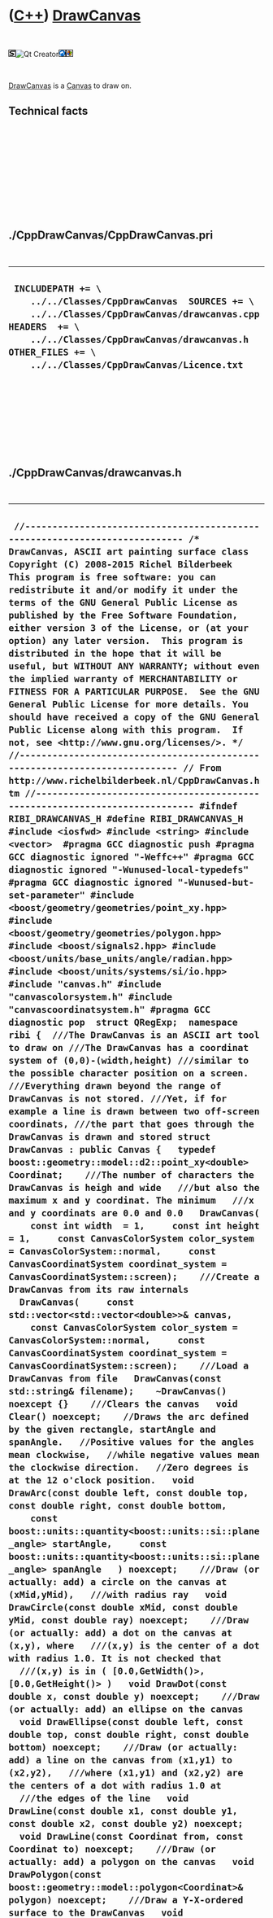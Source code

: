 



 

 

 

 

 

([C++](Cpp.htm)) [DrawCanvas](CppDrawCanvas.htm)
================================================

 

![STL](PicStl.png)![Qt
Creator](PicQtCreator.png)![Lubuntu](PicLubuntu.png)![Windows](PicWindows.png)

 

[DrawCanvas](CppDrawCanvas.htm) is a [Canvas](CppCanvas.htm) to draw on.

Technical facts
---------------

 

 

 

 

 

 

./CppDrawCanvas/CppDrawCanvas.pri
---------------------------------

 

  --------------------------------------------------------------------------------------------------------------------------------------------------------------------------------------------------------------------------------------------
  ` INCLUDEPATH += \     ../../Classes/CppDrawCanvas  SOURCES += \     ../../Classes/CppDrawCanvas/drawcanvas.cpp  HEADERS  += \     ../../Classes/CppDrawCanvas/drawcanvas.h  OTHER_FILES += \     ../../Classes/CppDrawCanvas/Licence.txt`
  --------------------------------------------------------------------------------------------------------------------------------------------------------------------------------------------------------------------------------------------

 

 

 

 

 

./CppDrawCanvas/drawcanvas.h
----------------------------

 

  ---------------------------------------------------------------------------------------------------------------------------------------------------------------------------------------------------------------------------------------------------------------------------------------------------------------------------------------------------------------------------------------------------------------------------------------------------------------------------------------------------------------------------------------------------------------------------------------------------------------------------------------------------------------------------------------------------------------------------------------------------------------------------------------------------------------------------------------------------------------------------------------------------------------------------------------------------------------------------------------------------------------------------------------------------------------------------------------------------------------------------------------------------------------------------------------------------------------------------------------------------------------------------------------------------------------------------------------------------------------------------------------------------------------------------------------------------------------------------------------------------------------------------------------------------------------------------------------------------------------------------------------------------------------------------------------------------------------------------------------------------------------------------------------------------------------------------------------------------------------------------------------------------------------------------------------------------------------------------------------------------------------------------------------------------------------------------------------------------------------------------------------------------------------------------------------------------------------------------------------------------------------------------------------------------------------------------------------------------------------------------------------------------------------------------------------------------------------------------------------------------------------------------------------------------------------------------------------------------------------------------------------------------------------------------------------------------------------------------------------------------------------------------------------------------------------------------------------------------------------------------------------------------------------------------------------------------------------------------------------------------------------------------------------------------------------------------------------------------------------------------------------------------------------------------------------------------------------------------------------------------------------------------------------------------------------------------------------------------------------------------------------------------------------------------------------------------------------------------------------------------------------------------------------------------------------------------------------------------------------------------------------------------------------------------------------------------------------------------------------------------------------------------------------------------------------------------------------------------------------------------------------------------------------------------------------------------------------------------------------------------------------------------------------------------------------------------------------------------------------------------------------------------------------------------------------------------------------------------------------------------------------------------------------------------------------------------------------------------------------------------------------------------------------------------------------------------------------------------------------------------------------------------------------------------------------------------------------------------------------------------------------------------------------------------------------------------------------------------------------------------------------------------------------------------------------------------------------------------------------------------------------------------------------------------------------------------------------------------------------------------------------------------------------------------------------------------------------------------------------------------------------------------------------------------------------------------------------------------------------------------------------------------------------------------------------------------------------------------------------------------------------------------------------------------------------------------------------------------------------------------------------------------------------------------------------------------------------------------------------------------------------------------------------------------------------------------------------------------------------------------------------------------------------------------------------------------------------------------------------------------------------------------------------------------------------------------------------------------------------------------------------------------------------------------------------------------------------------------------------------------------------------------------------------------------------------------------------------------------------------------------------------------------------------------------------------------------------------------------------------------------------------------------------------------------------------------------------------------------------------------------------------------------------------------------------------------------------------------------------------------------------------------------------------------------------------------------------------------------------------------------------------------------------------------------------------------------------------------------------------------------------------------------------------------------------------------------------------------------------------------------------------------------------------------------------------------------------------------------------------------------------------------------------------------------------------------------------------------------------------------------------------------------------------------------------------------------------------------------------------------------------------------------------------------------------------------------------------------------------------------------------------------------------------------------------------------------------------------------------------------------------------------------------------------------------------------------------------------------------------------------------------------------------------------------------------------------------------------------------------------------------------------------------------------------------------------------------------------------------------------------------------------------------------------------------------------------------------------------------------------------------------------------------------------------------------------------------------------------------------------------------------------------------------------------------------------------------------------------------------------------------------------------------------------------------------------------------------------------------------------------------------------------------------------------------------------------------------------------------------------------------------------------------------------------------------------------------------------------------------------------------------------------------------------------------------------------------------------------------------------------------------------------------------------------------------------------------------------------------------------------------------------------------------------------------------------------------------------------------------------------------------------------------------------------------------------------------------------------------------------------------------------------------------------------------------------------------------------------------------------------------------------------------------------------------------------------------------------------------------------------------------------------------------------------------------------------------------------------------------------------------------------------------------------------------------------------------------------------------------------------------------------------------------------------------------------------------------------------------------------------------------------------------------------------------------------------------------------------------------
  ` //--------------------------------------------------------------------------- /* DrawCanvas, ASCII art painting surface class Copyright (C) 2008-2015 Richel Bilderbeek  This program is free software: you can redistribute it and/or modify it under the terms of the GNU General Public License as published by the Free Software Foundation, either version 3 of the License, or (at your option) any later version.  This program is distributed in the hope that it will be useful, but WITHOUT ANY WARRANTY; without even the implied warranty of MERCHANTABILITY or FITNESS FOR A PARTICULAR PURPOSE.  See the GNU General Public License for more details. You should have received a copy of the GNU General Public License along with this program.  If not, see <http://www.gnu.org/licenses/>. */ //--------------------------------------------------------------------------- // From http://www.richelbilderbeek.nl/CppDrawCanvas.htm //--------------------------------------------------------------------------- #ifndef RIBI_DRAWCANVAS_H #define RIBI_DRAWCANVAS_H  #include <iosfwd> #include <string> #include <vector>  #pragma GCC diagnostic push #pragma GCC diagnostic ignored "-Weffc++" #pragma GCC diagnostic ignored "-Wunused-local-typedefs" #pragma GCC diagnostic ignored "-Wunused-but-set-parameter" #include <boost/geometry/geometries/point_xy.hpp> #include <boost/geometry/geometries/polygon.hpp> #include <boost/signals2.hpp> #include <boost/units/base_units/angle/radian.hpp> #include <boost/units/systems/si/io.hpp> #include "canvas.h" #include "canvascolorsystem.h" #include "canvascoordinatsystem.h" #pragma GCC diagnostic pop  struct QRegExp;  namespace ribi {  ///The DrawCanvas is an ASCII art tool to draw on ///The DrawCanvas has a coordinat system of (0,0)-(width,height) ///similar to the possible character position on a screen. ///Everything drawn beyond the range of DrawCanvas is not stored. ///Yet, if for example a line is drawn between two off-screen coordinats, ///the part that goes through the DrawCanvas is drawn and stored struct DrawCanvas : public Canvas {   typedef boost::geometry::model::d2::point_xy<double> Coordinat;    ///The number of characters the DrawCanvas is heigh and wide   ///but also the maximum x and y coordinat. The minimum   ///x and y coordinats are 0.0 and 0.0   DrawCanvas(     const int width  = 1,     const int height = 1,     const CanvasColorSystem color_system = CanvasColorSystem::normal,     const CanvasCoordinatSystem coordinat_system = CanvasCoordinatSystem::screen);    ///Create a DrawCanvas from its raw internals   DrawCanvas(     const std::vector<std::vector<double>>& canvas,     const CanvasColorSystem color_system = CanvasColorSystem::normal,     const CanvasCoordinatSystem coordinat_system = CanvasCoordinatSystem::screen);    ///Load a DrawCanvas from file   DrawCanvas(const std::string& filename);    ~DrawCanvas() noexcept {}    ///Clears the canvas   void Clear() noexcept;    //Draws the arc defined by the given rectangle, startAngle and spanAngle.   //Positive values for the angles mean clockwise,   //while negative values mean the clockwise direction.   //Zero degrees is at the 12 o'clock position.   void DrawArc(const double left, const double top, const double right, const double bottom,     const boost::units::quantity<boost::units::si::plane_angle> startAngle,     const boost::units::quantity<boost::units::si::plane_angle> spanAngle   ) noexcept;    ///Draw (or actually: add) a circle on the canvas at (xMid,yMid),   ///with radius ray   void DrawCircle(const double xMid, const double yMid, const double ray) noexcept;    ///Draw (or actually: add) a dot on the canvas at (x,y), where   ///(x,y) is the center of a dot with radius 1.0. It is not checked that   ///(x,y) is in ( [0.0,GetWidth()>, [0.0,GetHeight()> )   void DrawDot(const double x, const double y) noexcept;    ///Draw (or actually: add) an ellipse on the canvas   void DrawEllipse(const double left, const double top, const double right, const double bottom) noexcept;    ///Draw (or actually: add) a line on the canvas from (x1,y1) to (x2,y2),   ///where (x1,y1) and (x2,y2) are the centers of a dot with radius 1.0 at   ///the edges of the line   void DrawLine(const double x1, const double y1, const double x2, const double y2) noexcept;   void DrawLine(const Coordinat from, const Coordinat to) noexcept;    ///Draw (or actually: add) a polygon on the canvas   void DrawPolygon(const boost::geometry::model::polygon<Coordinat>& polygon) noexcept;    ///Draw a Y-X-ordered surface to the DrawCanvas   void DrawSurface(const std::vector<std::vector<double>>& v);    ///Draw (or actually: add) text to the DrawCanvas, where (top,left) is the topleft coordinat   ///of the text. The text will end up as dots drawn for each character its pixel.   ///The DotMatrix font is used, with a spacing of two pixel, as the letters tend to   ///overlap otherwise.   //   //  DrawCanvas::DrawText(1,1,"Hello world") results in:   //   //  M   M          MM     MM                                        MM        M   //  M   M           M      M                                         M        M   //  M   M   MMM     M      M     MMM          M   M   MMM   M MM     M     MM M   //  MMMMM  M   M    M      M    M   M         M   M  M   M  MM  M    M    M  MM   //  M   M  MMMMM    M      M    M   M         M M M  M   M  M        M    M   M   //  M   M  M        M      M    M   M         M M M  M   M  M        M    M   M   //  M   M   MMM    MMM    MMM    MMM           M M    MMM   M       MMM    MMMM   //   void DrawText(const double top, const double left, const std::string& text) noexcept;    ///The color system used:   ///- normal: full/drawn is displayed by M   ///- invert: empty/non-drawn is displayed by M   CanvasColorSystem GetColorSystem() const noexcept { return m_color_system; }    ///The coordinat system used in displayal:   ///- screen: origin is at top-left of the screen   ///- graph: origin is at bottom-left of the screen   CanvasCoordinatSystem GetCoordinatSystem() const noexcept { return m_coordinat_system; }    ///The DrawCanvas its internal data: a 2D y-x-ordered std::vector   ///of doubles, where 0.0 denotes empty/non-drawn   ///and 1.0 denotes full/drawn.   const std::vector<std::vector<double>>& GetGreynesses() const noexcept { return m_canvas; }    ///Obtain the height of the canvas is characters   int GetHeight() const noexcept override { return m_canvas.size(); }    ///Obtain the version of this class   static std::string GetVersion() noexcept;    ///Obtain the version history of this class   static std::vector<std::string> GetVersionHistory() noexcept;    ///Obtain the width of the canvas is characters   int GetWidth() const noexcept override { return (GetHeight()==0 ? 0 : m_canvas[0].size() ); }    ///Save to file   void Save(const std::string& filename) const noexcept;    ///Set the color system used   void SetColorSystem(const CanvasColorSystem color_system) noexcept;    ///Set the coordinat system used   void SetCoordinatSystem(const CanvasCoordinatSystem coordinat_system) noexcept;    std::vector<std::string> ToStrings() const noexcept override;    private:   ///The DrawCanvas its internal data: a 2D y-x-ordered std::vector   ///of doubles, where 0.0 denotes empty/non-drawn   ///and 1.0 denotes full/drawn.   std::vector<std::vector<double>> m_canvas;    ///The color system used:   ///- normal: full/drawn is displayed by M   ///- invert: empty/non-drawn is displayed by M   CanvasColorSystem m_color_system;    ///The coordinat system used in displayal:   ///- screen: origin is at top-left of the screen   ///- graph: origin is at bottom-left of the screen   CanvasCoordinatSystem m_coordinat_system;    ///From http://www.richelbilderbeek.nl/CppGetRegexMatches.htm   //static std::vector<std::string> GetRegexMatches(   //  const std::string& s,   //  const QRegExp& r);    ///Check if a coordinat is in the range of the DrawCanvas   bool IsInRange(const int x, const int y) const;    //Obtains the minimum element of a 2D container   //From http://www.richelbilderbeek.nl/CppMinElement.htm   template <class Container>   static const typename Container::value_type::value_type MinElement(const Container& v);    //Obtains the maximal element of a 2D container   //From http://www.richelbilderbeek.nl/CppMaxElement.htm   template <class Container>   static const typename Container::value_type::value_type MaxElement(const Container& v);    ///Plot a surface on screen   ///if as_screen_coordinat_system is true, the origin is in the top left   ///corner of the screen, else it is in the bottom left of the screen,   ///as is usual in graphs   //From http://www.richelbilderbeek.nl/CppPlotSurface.htm   static void PlotSurface(     std::ostream& os,     const std::vector<std::vector<double>>& v,     const bool use_normal_color_system,     const bool as_screen_coordinat_system);     #ifndef NDEBUG   static void Test() noexcept;   #endif    friend std::ostream& operator<<(std::ostream& os, const DrawCanvas& canvas);   friend bool operator==(const DrawCanvas& lhs, const DrawCanvas& rhs) noexcept;  };  std::ostream& operator<<(std::ostream& os, const DrawCanvas& canvas);  ///Useful for exact comparison bool operator==(const DrawCanvas& lhs, const DrawCanvas& rhs) noexcept; bool operator!=(const DrawCanvas& lhs, const DrawCanvas& rhs) noexcept;  ///Useful for fuzzy comparison, like (1) Save (2) Load (3) Compare original ///with loaded version bool IsAboutEqual(const DrawCanvas& lhs, const DrawCanvas& rhs) noexcept;  } //~namespace ribi  #endif // RIBI_DRAWCANVAS_H`
  ---------------------------------------------------------------------------------------------------------------------------------------------------------------------------------------------------------------------------------------------------------------------------------------------------------------------------------------------------------------------------------------------------------------------------------------------------------------------------------------------------------------------------------------------------------------------------------------------------------------------------------------------------------------------------------------------------------------------------------------------------------------------------------------------------------------------------------------------------------------------------------------------------------------------------------------------------------------------------------------------------------------------------------------------------------------------------------------------------------------------------------------------------------------------------------------------------------------------------------------------------------------------------------------------------------------------------------------------------------------------------------------------------------------------------------------------------------------------------------------------------------------------------------------------------------------------------------------------------------------------------------------------------------------------------------------------------------------------------------------------------------------------------------------------------------------------------------------------------------------------------------------------------------------------------------------------------------------------------------------------------------------------------------------------------------------------------------------------------------------------------------------------------------------------------------------------------------------------------------------------------------------------------------------------------------------------------------------------------------------------------------------------------------------------------------------------------------------------------------------------------------------------------------------------------------------------------------------------------------------------------------------------------------------------------------------------------------------------------------------------------------------------------------------------------------------------------------------------------------------------------------------------------------------------------------------------------------------------------------------------------------------------------------------------------------------------------------------------------------------------------------------------------------------------------------------------------------------------------------------------------------------------------------------------------------------------------------------------------------------------------------------------------------------------------------------------------------------------------------------------------------------------------------------------------------------------------------------------------------------------------------------------------------------------------------------------------------------------------------------------------------------------------------------------------------------------------------------------------------------------------------------------------------------------------------------------------------------------------------------------------------------------------------------------------------------------------------------------------------------------------------------------------------------------------------------------------------------------------------------------------------------------------------------------------------------------------------------------------------------------------------------------------------------------------------------------------------------------------------------------------------------------------------------------------------------------------------------------------------------------------------------------------------------------------------------------------------------------------------------------------------------------------------------------------------------------------------------------------------------------------------------------------------------------------------------------------------------------------------------------------------------------------------------------------------------------------------------------------------------------------------------------------------------------------------------------------------------------------------------------------------------------------------------------------------------------------------------------------------------------------------------------------------------------------------------------------------------------------------------------------------------------------------------------------------------------------------------------------------------------------------------------------------------------------------------------------------------------------------------------------------------------------------------------------------------------------------------------------------------------------------------------------------------------------------------------------------------------------------------------------------------------------------------------------------------------------------------------------------------------------------------------------------------------------------------------------------------------------------------------------------------------------------------------------------------------------------------------------------------------------------------------------------------------------------------------------------------------------------------------------------------------------------------------------------------------------------------------------------------------------------------------------------------------------------------------------------------------------------------------------------------------------------------------------------------------------------------------------------------------------------------------------------------------------------------------------------------------------------------------------------------------------------------------------------------------------------------------------------------------------------------------------------------------------------------------------------------------------------------------------------------------------------------------------------------------------------------------------------------------------------------------------------------------------------------------------------------------------------------------------------------------------------------------------------------------------------------------------------------------------------------------------------------------------------------------------------------------------------------------------------------------------------------------------------------------------------------------------------------------------------------------------------------------------------------------------------------------------------------------------------------------------------------------------------------------------------------------------------------------------------------------------------------------------------------------------------------------------------------------------------------------------------------------------------------------------------------------------------------------------------------------------------------------------------------------------------------------------------------------------------------------------------------------------------------------------------------------------------------------------------------------------------------------------------------------------------------------------------------------------------------------------------------------------------------------------------------------------------------------------------------------------------------------------------------------------------------------------------------------------------------------------------------------------------------------------------------------------------------------------------------------------------------------------------------------------------------------------------------------------------------------------------------------------------------------------------------------------------------------------------------------------------------------------------------------------------------------------------------------------------------------------------------------------------------------------------------------------------------------------------------------------------------------------------------------------------------------------------------------------------------------------------------------------------------------------------------------------------------------------------------------------------------------------------------------------------------------------------------------

 

 

 

 

 

./CppDrawCanvas/drawcanvas.cpp
------------------------------

 

  -----------------------------------------------------------------------------------------------------------------------------------------------------------------------------------------------------------------------------------------------------------------------------------------------------------------------------------------------------------------------------------------------------------------------------------------------------------------------------------------------------------------------------------------------------------------------------------------------------------------------------------------------------------------------------------------------------------------------------------------------------------------------------------------------------------------------------------------------------------------------------------------------------------------------------------------------------------------------------------------------------------------------------------------------------------------------------------------------------------------------------------------------------------------------------------------------------------------------------------------------------------------------------------------------------------------------------------------------------------------------------------------------------------------------------------------------------------------------------------------------------------------------------------------------------------------------------------------------------------------------------------------------------------------------------------------------------------------------------------------------------------------------------------------------------------------------------------------------------------------------------------------------------------------------------------------------------------------------------------------------------------------------------------------------------------------------------------------------------------------------------------------------------------------------------------------------------------------------------------------------------------------------------------------------------------------------------------------------------------------------------------------------------------------------------------------------------------------------------------------------------------------------------------------------------------------------------------------------------------------------------------------------------------------------------------------------------------------------------------------------------------------------------------------------------------------------------------------------------------------------------------------------------------------------------------------------------------------------------------------------------------------------------------------------------------------------------------------------------------------------------------------------------------------------------------------------------------------------------------------------------------------------------------------------------------------------------------------------------------------------------------------------------------------------------------------------------------------------------------------------------------------------------------------------------------------------------------------------------------------------------------------------------------------------------------------------------------------------------------------------------------------------------------------------------------------------------------------------------------------------------------------------------------------------------------------------------------------------------------------------------------------------------------------------------------------------------------------------------------------------------------------------------------------------------------------------------------------------------------------------------------------------------------------------------------------------------------------------------------------------------------------------------------------------------------------------------------------------------------------------------------------------------------------------------------------------------------------------------------------------------------------------------------------------------------------------------------------------------------------------------------------------------------------------------------------------------------------------------------------------------------------------------------------------------------------------------------------------------------------------------------------------------------------------------------------------------------------------------------------------------------------------------------------------------------------------------------------------------------------------------------------------------------------------------------------------------------------------------------------------------------------------------------------------------------------------------------------------------------------------------------------------------------------------------------------------------------------------------------------------------------------------------------------------------------------------------------------------------------------------------------------------------------------------------------------------------------------------------------------------------------------------------------------------------------------------------------------------------------------------------------------------------------------------------------------------------------------------------------------------------------------------------------------------------------------------------------------------------------------------------------------------------------------------------------------------------------------------------------------------------------------------------------------------------------------------------------------------------------------------------------------------------------------------------------------------------------------------------------------------------------------------------------------------------------------------------------------------------------------------------------------------------------------------------------------------------------------------------------------------------------------------------------------------------------------------------------------------------------------------------------------------------------------------------------------------------------------------------------------------------------------------------------------------------------------------------------------------------------------------------------------------------------------------------------------------------------------------------------------------------------------------------------------------------------------------------------------------------------------------------------------------------------------------------------------------------------------------------------------------------------------------------------------------------------------------------------------------------------------------------------------------------------------------------------------------------------------------------------------------------------------------------------------------------------------------------------------------------------------------------------------------------------------------------------------------------------------------------------------------------------------------------------------------------------------------------------------------------------------------------------------------------------------------------------------------------------------------------------------------------------------------------------------------------------------------------------------------------------------------------------------------------------------------------------------------------------------------------------------------------------------------------------------------------------------------------------------------------------------------------------------------------------------------------------------------------------------------------------------------------------------------------------------------------------------------------------------------------------------------------------------------------------------------------------------------------------------------------------------------------------------------------------------------------------------------------------------------------------------------------------------------------------------------------------------------------------------------------------------------------------------------------------------------------------------------------------------------------------------------------------------------------------------------------------------------------------------------------------------------------------------------------------------------------------------------------------------------------------------------------------------------------------------------------------------------------------------------------------------------------------------------------------------------------------------------------------------------------------------------------------------------------------------------------------------------------------------------------------------------------------------------------------------------------------------------------------------------------------------------------------------------------------------------------------------------------------------------------------------------------------------------------------------------------------------------------------------------------------------------------------------------------------------------------------------------------------------------------------------------------------------------------------------------------------------------------------------------------------------------------------------------------------------------------------------------------------------------------------------------------------------------------------------------------------------------------------------------------------------------------------------------------------------------------------------------------------------------------------------------------------------------------------------------------------------------------------------------------------------------------------------------------------------------------------------------------------------------------------------------------------------------------------------------------------------------------------------------------------------------------------------------------------------------------------------------------------------------------------------------------------------------------------------------------------------------------------------------------------------------------------------------------------------------------------------------------------------------------------------------------------------------------------------------------------------------------------------------------------------------------------------------------------------------------------------------------------------------------------------------------------------------------------------------------------------------------------------------------------------------------------------------------------------------------------------------------------------------------------------------------------------------------------------------------------------------------------------------------------------------------------------------------------------------------------------------------------------------------------------------------------------------------------------------------------------------------------------------------------------------------------------------------------------------------------------------------------------------------------------------------------------------------------------------------------------------------------------------------------------------------------------------------------------------------------------------------------------------------------------------------------------------------------------------------------------------------------------------------------------------------------------------------------------------------------------------------------------------------------------------------------------------------------------------------------------------------------------------------------------------------------------------------------------------------------------------------------------------------------------------------------------------------------------------------------------------------------------------------------------------------------------------------------------------------------------------------------------------------------------------------------------------------------------------------------------------------------------------------------------------------------------------------------------------------------------------------------------------------------------------------------------------------------------------------------------------------------------------------------------------------------------------------------------------------------------------------------------------------------------------------------------------------------------------------------------------------------------------------------------------------------------------------------------------------------------------------------------------------------------------------------------------------------------------------------------------------------------------------------------------------------------------------------------------------------------------------------------------------------------------------------------------------------------------------------------------------------------------------------------------------------------------------------------------------------------------------------------------------------------------------------------------------------------------------------------------------------------------------------------------------------------------------------------------------------------------------------------------------------------------------------------------------------------------------------------------------------------------------------------------------------------------------------------------------------------------------------------------------------------------------------------------------------------------------------------------------------------------------------------------------------------------------------------------------------------------------------------------------------------------------------------------------------------------------------------------------------------------------------------------------------------------------------------------------------------------------------------------------------------------------------------------------------------------------------------------------------------------------------------------------------------------------------------------------------------------------------------------------------------------------------------------------------------------------------------------------------------------------------------------------------------------------------------------------------------------------------------------------------------------------------------------------------------------------------------------------------------------------------------------------------------------------------------------------------------------------------------------------------------------------------------------------------------------------------------------------------------------------------------------------------------------------------------------------------------------------------------------------------------------------------------------------------------------------------------------------------------------------------------------------------------------------------------------------------------------------------------------------------------------------------------------------------------------------------------------------------------------------------------------------------------------------------------------------------------------------------------------------------------------------------------------------------------------------------------------------------------------------------------------------------------------------------------------------------------------------------------------------------------------------------------------------------------------------------------------------------------------------------------------------------------------------------------------------------------------------------------------------------------------------------------------------------------------------------------------------------------------------------------------------------------------------------------------------------------------------------------------------------------------------------------------------------------------------------------------------------------------------------------------------------------------------------------------------------------------------------------------------------------------------------------------------------------------------------------------------------------------------------------------------------------------------------------------------------------------------------------------------------------------------------------------------------------------------------------------------------------------------------------------------------------------------------------------------------------------------------------------------------------------------------------------------------------------------------------------------------------------------------------------------------------------------------------------------------------------------------------------------------------------------------------------------------------------------------------------------------------------------------------------------------------------------------------------------------------------------------------------------------------------------------------------------------------------------------------------------------------------------------------------------------------------------------------------------------------------------------------------------------------------------------------------------------------------------------------------------------------------------------------------------------------------------------------------------------------------------------------------------------------------------------------------------------------------------------------------------------------------------------------------------------------------------------------------------------------------------------------------------------------------------------------------------------------------------------------------------------------------------------------------------------------------------------------------------------------------------------------------------------------------------------------------------------------------------------------------------------------------------------------------------------------------------------------------------------------------------------------------------------------------------------------------------------------------------------------------------------------------------------------------------------------------------------------------------------------------------------------------------------------------------------------------------------------------------------------------------------------------------------------------------------------------------------------------------------------------------------------------------------------------------------------------------------------------------------------------------------------------------------------------------------------------------------------------------------------------------------------------------------------------------------------------------------------------------------------------------------------------------------------------------------------------------------------------------------------------------------------------------------------------------------------------------------------------------------------------------------------------------------------------------------------------------------------------------------------------------------------------------------------------------------------------------------------------------------------------------------------------------------------------------------------------------------------------------------------------------------------------------------------------------------------------------------------------------------------------------------------------------------------------------------------------------------------------------------------------------------------------------------------------------------------------------------------------------------------------------------------------------------------------------------------------------------------------------------------------------------------------------------------------------------------------------------------------------------------------------------------------------------------------------------------------------------------------------------------------------------------------------------------------------------------------------------------------------------------------------------------------------------------------------------------------------------------------------------------------------------------------------------------------------------------------------------------------------------------------------------------------------------------------------------------------------------------------------------------------------------------------------------------------------------------------------------------------------------------------------------------------------------------------------------------------------------------------------------------------------------------------------------------------------------------------------------------------------------------------------------------------------------------------------------------------------------------------------------------------------------------------------------------------------------------------------------------------------------------------------------------------------------------------------------------------------------------------------------------------------------------------------------------------------------------------------------------------------------------------------------------------------------------------------------------------------------------------------------------------------------------------------------------------------------------------------------------------------------------------------------------------------------------------------------------------------------------------------------------------------------------------------------------------------------------------------------------------------------------------------------------------------------------------------------------------------------------------------------------------------------------------------------------------------------------------------------------------------------------------
  ` //--------------------------------------------------------------------------- /* DrawCanvas, ASCII art painting surface class Copyright (C) 2008-2015 Richel Bilderbeek  This program is free software: you can redistribute it and/or modify it under the terms of the GNU General Public License as published by the Free Software Foundation, either version 3 of the License, or (at your option) any later version.  This program is distributed in the hope that it will be useful, but WITHOUT ANY WARRANTY; without even the implied warranty of MERCHANTABILITY or FITNESS FOR A PARTICULAR PURPOSE.  See the GNU General Public License for more details. You should have received a copy of the GNU General Public License along with this program.  If not, see <http://www.gnu.org/licenses/>. */ //--------------------------------------------------------------------------- // From http://www.richelbilderbeek.nl/CppDrawCanvas.htm //--------------------------------------------------------------------------- #pragma GCC diagnostic push #pragma GCC diagnostic ignored "-Weffc++" #pragma GCC diagnostic ignored "-Wunused-local-typedefs" #pragma GCC diagnostic ignored "-Wunused-but-set-parameter" #include "drawcanvas.h"  #include <algorithm> #include <cassert> #include <cmath> #include <fstream> #include <functional> #include <iostream> #include <iterator>  #include <boost/algorithm/string/split.hpp> #include <boost/geometry.hpp> #include <boost/math/constants/constants.hpp>  #include <QString>  #include "canvascolorsystems.h" #include "canvascoordinatsystems.h" #include "container.h" #include "dotmatrixstring.h" #include "fileio.h" #include "geometry.h" #include "ribi_regex.h" #include "testtimer.h" #include "trace.h" #include "xml.h"  #pragma GCC diagnostic pop  ribi::DrawCanvas::DrawCanvas(   const int width,   const int height,   const CanvasColorSystem color_system,   const CanvasCoordinatSystem coordinat_system)   :     m_canvas(std::vector<std::vector<double>>(height,std::vector<double>(width,0.0))),     m_color_system(color_system),     m_coordinat_system(coordinat_system) {   #ifndef NDEBUG   Test();   #endif   assert(width  > 0);   assert(height > 0); }  ribi::DrawCanvas::DrawCanvas(   const std::vector<std::vector<double>>& canvas,   const CanvasColorSystem color_system,   const CanvasCoordinatSystem coordinat_system)   : m_canvas(canvas),     m_color_system(color_system),     m_coordinat_system(coordinat_system) {   #ifndef NDEBUG   Test();   #endif   assert(!canvas.empty());   assert(!canvas[0].empty()); }  ribi::DrawCanvas::DrawCanvas(const std::string& filename)   : m_canvas{},     m_color_system{},     m_coordinat_system{} {   assert(fileio::FileIo().IsRegularFile(filename));   std::string s;   {     std::ifstream f(filename.c_str());     f >> s;   }   assert(s.size() >= 17);   assert(s.substr(0,8) == "<canvas>");   assert(s.substr(s.size() - 9,9) == "</canvas>");   {     const std::vector<std::string> v { Regex().GetRegexMatches(s,"(<color_system>.*</color_system>)") };     assert(v.size() == 1);     m_color_system = CanvasColorSystems().ToType(ribi::xml::StripXmlTag(v[0]));   }    {     const std::vector<std::string> v { Regex().GetRegexMatches(s,"(<coordinat_system>.*</coordinat_system>)") };     assert(v.size() == 1);     m_coordinat_system = CanvasCoordinatSystems().ToType(ribi::xml::StripXmlTag(v[0]));   }   int n_cols = -1;   {     const std::vector<std::string> v { Regex().GetRegexMatches(s,"(<n_cols>.*</n_cols>)") };     assert(v.size() == 1);     //assert(CanCast<int>(ribi::xml::StripXmlTag(v[0])));     n_cols = boost::lexical_cast<int>(ribi::xml::StripXmlTag(v[0]));   }    m_canvas.push_back( {} );   {     const std::vector<std::string> v { Regex().GetRegexMatches(s,"(<data>.*</data>)") };     assert(v.size() == 1 && "(<data>.*</data>) must be present exactly once");     const std::pair<std::string,std::vector<std::string>> lines { xml::XmlToVector(v[0]) };     assert(lines.first == "data");     const std::vector<std::string>& data { lines.second };     int i = 0;     for (const std::string& s: data)     {       const double d = boost::lexical_cast<double>(s);        m_canvas.back().push_back(d);       ++i;       if (i == n_cols)       {         m_canvas.push_back( {} );         i = 0;       }     }   }   assert(m_canvas.back().empty());   m_canvas.pop_back(); }  void ribi::DrawCanvas::Clear() noexcept {   for (auto& row: m_canvas)   {     for (auto& cell:row)     {       cell = 0.0;     }   }    #ifndef NDEBUG   for (const auto& row: m_canvas)   {     assert(std::accumulate(row.begin(),row.end(),0.0) == 0.0);   }   #endif   m_signal_changed(this); }  void ribi::DrawCanvas::DrawArc(   const double left, const double top, const double right, const double bottom,     const boost::units::quantity<boost::units::si::plane_angle> startAngle,     const boost::units::quantity<boost::units::si::plane_angle> spanAngle) noexcept {   assert(left < right);   assert(top < bottom);   const double midx = (left + right) / 2.0;   const double midy = (top + bottom) / 2.0;   const double pi = boost::math::constants::pi<double>();   const double ray_horizontal = (right  - left) / 2.0;   const double ray_vertical   = (bottom - top ) / 2.0;   const double average_ray    = (ray_horizontal + ray_vertical) / 2.0;   const double arclength = average_ray * pi * 2.0 * (spanAngle.value() / (2.0 * pi));   const int n_steps = std::abs(static_cast<int>(arclength + 0.5));   if (n_steps == 0) return;   assert(n_steps > 0);   double angle { startAngle.value() };   const double dAngle = spanAngle.value() / static_cast<double>(n_steps);   for (int i=0; i!=n_steps; ++i)   {     double x = midx + (std::sin(angle) * ray_horizontal);     double y = midy - (std::cos(angle) * ray_vertical);     DrawDot(x,y);     angle += dAngle;   }   m_signal_changed(this); }  void ribi::DrawCanvas::DrawCircle(const double xMid, const double yMid, const double ray) noexcept {   const double pi = boost::math::constants::pi<double>();   const double circumference = ray * pi * 2.0;   const int n_steps = static_cast<int>(circumference + 0.5);   if (n_steps == 0) return;   assert(n_steps > 0);   const double dAngle = 2.0 * pi / static_cast<double>(n_steps);   double angle = 0.0;   for (int i=0; i!=n_steps; ++i)   {     double x = xMid + (std::sin(angle) * ray);     double y = yMid - (std::cos(angle) * ray);     DrawDot(x,y);     angle += dAngle;   }   m_signal_changed(this); }  void ribi::DrawCanvas::DrawDot(const double x, const double y) noexcept {   //Assume a dot has dimensions 1.0 x 1.0   //and x and y are exactly in the middle of this dot   const double xBegin = x - 0.5;   const double yBegin = y - 0.5;   const double fracLeft = std::ceil(xBegin) - xBegin;   const double fracTop  = std::ceil(yBegin) - yBegin;   const int indexLeft = std::floor(xBegin);   const int indexTop  = std::floor(yBegin);   if (IsInRange(indexLeft  ,indexTop  ))     m_canvas[indexTop  ][indexLeft  ] += (fracLeft * fracTop);   if (IsInRange(indexLeft+1,indexTop  ))     m_canvas[indexTop  ][indexLeft+1] += ((1.0-fracLeft) * fracTop);   if (IsInRange(indexLeft  ,indexTop+1))     m_canvas[indexTop+1][indexLeft  ] += (fracLeft * (1.0-fracTop));   if (IsInRange(indexLeft+1,indexTop+1))     m_canvas[indexTop+1][indexLeft+1] += ((1.0-fracLeft) * (1.0-fracTop));   m_signal_changed(this); }  void ribi::DrawCanvas::DrawEllipse(const double left, const double top, const double right, const double bottom) noexcept {   assert(left < right);   assert(top < bottom);   const double midx = (left + right) / 2.0;   const double midy = (top + bottom) / 2.0;   assert(midx > 0.0);   const double pi = boost::math::constants::pi<double>();   const double ray_horizontal = (right  - left) / 2.0;   const double ray_vertical   = (bottom - top ) / 2.0;   assert(ray_horizontal > 0.0);   assert(ray_vertical > 0.0);   const double average_ray    = (ray_horizontal + ray_vertical) / 2.0;   assert(average_ray > 0.0);   const double circumference = average_ray * pi * 2.0;   const int n_steps = static_cast<int>(circumference + 0.5);   assert(n_steps > 0);   const double d_angle = 2.0 * pi / static_cast<double>(n_steps);   assert(d_angle > 0.0);   double angle = 0.0;   for (int i=0; i!=n_steps; ++i)   {     const double x = midx + (std::sin(angle) * ray_horizontal);     const double y = midy - (std::cos(angle) * ray_vertical);     DrawDot(x,y);     angle += d_angle;   }   m_signal_changed(this); }  void ribi::DrawCanvas::DrawSurface(const std::vector<std::vector<double>>& v) {   if (m_canvas != v)   {     m_canvas = v;     m_signal_changed(this);   } }  void ribi::DrawCanvas::DrawLine(const double x1, const double y1, const double x2, const double y2) noexcept {    const double dx = x2 - x1;   const double dy = y2 - y1;   const double dist = Geometry().GetDistance(dx,dy);   const double step_x = dx / dist;   const double step_y = dy / dist;   const int n_steps = static_cast<int>(dist + 0.5);   double x = x1;   double y = y1;   for (int i=0; i!=n_steps; ++i)   {     DrawDot(x,y);     x+=step_x;     y+=step_y;   }   m_signal_changed(this); }  void ribi::DrawCanvas::DrawLine(   const ribi::DrawCanvas::Coordinat from,   const ribi::DrawCanvas::Coordinat to ) noexcept {   DrawLine(from.x(),from.y(),to.x(),to.y()); }  void ribi::DrawCanvas::DrawPolygon(   const boost::geometry::model::polygon<ribi::DrawCanvas::Coordinat>& polygon ) noexcept {   const std::vector<Coordinat> points = polygon.outer();   const int n = static_cast<int>(points.size());   for (int i=0; i!=n; ++i)   {     DrawLine(points[i],points[ (i + 1) % n]);   } }  void ribi::DrawCanvas::DrawText(const double top, const double left, const std::string& text) noexcept {   const int spacing = 2;   const boost::shared_ptr<const ribi::DotMatrixString> m {     new ribi::DotMatrixString(text,spacing)   };   const int width  = m->GetMatrixWidth();   const int height = m->GetMatrixHeight();   for (int y=0; y!=height; ++y)   {     for (int x=0; x!=width; ++x)     {       if (m->GetMatrix(x,y))       {         DrawDot(           left + static_cast<double>(x) + 0.5,           top  + static_cast<double>(y) + 0.5         );       }     }   } }  std::string ribi::DrawCanvas::GetVersion() noexcept {   return "3.1"; }  std::vector<std::string> ribi::DrawCanvas::GetVersionHistory() noexcept {   return {     "2008-xx-xx: version 1.0: initial C++ Builder version, initially called Canvas",     "2013-08-21: version 2.0: port to C++11 under Qt Creator",     "2013-08-22: version 2.1: allow two color and coordinat systems"     "2014-01-07: version 2.2: added the DrawText member function",     "2014-01-10: version 3.0: renamed to DrawCanvas, inherits from new class called Canvas",     "2014-05-10: version 3.1: allow to draw a Boost.Geometry polygon, increase support for Boost.Geometry"   }; }  bool ribi::DrawCanvas::IsInRange(const int x, const int y) const {   if (   x < 0       || y < 0       || y >= static_cast<int>(m_canvas.size())       || x >= static_cast<int>(m_canvas[y].size())      )     return false;   return true; }  void ribi::DrawCanvas::PlotSurface(   std::ostream& os,   const std::vector<std::vector<double>>& v,   const bool use_normal_color_system,   const bool as_screen_coordinat_system) {   assert(v.empty() == false && "Surface must have a size");   assert(v[0].size() > 0 && "Surface must have a two-dimensional size");    //Obtain the ASCII art gradient and its size   static const std::vector<char> asciiArtGradient = GetAsciiArtGradient();   static const int nAsciiArtGradientChars = asciiArtGradient.size();    //Minimum and maximum are not given, so these need to be calculated   const double minVal = MinElement(v);   double maxVal = MaxElement(v);   if (minVal == maxVal)   {     maxVal = minVal == 0.0 ? 1.0 : minVal * 2.0;   }    //Draw the pixels    const auto row_function(     [](const std::vector<double>& row,       std::ostream& os,       const double minVal,       const double maxVal,       const bool use_normal_color_system)     {       //Iterate through each row's columns       const std::vector<double>::const_iterator colEnd = row.end();       for (std::vector<double>::const_iterator col = row.begin();         col != colEnd;         ++col)       {         //Scale the found grey value to an ASCII art character         assert(maxVal != minVal);         assert(maxVal - minVal != 0.0);         assert(maxVal > minVal);         const double greyValueDouble = ( (*col) - minVal) / (maxVal - minVal);         assert(greyValueDouble >= 0.0 && greyValueDouble <= 1.0);         const int greyValueInt           = (use_normal_color_system           ? greyValueDouble           : 1.0 - greyValueDouble           ) * nAsciiArtGradientChars;         const int greyValue           = ( greyValueInt < 0           ? 0 : (greyValueInt > nAsciiArtGradientChars - 1             ? nAsciiArtGradientChars - 1: greyValueInt) );         assert(greyValue >= 0 && greyValue < nAsciiArtGradientChars);         os << asciiArtGradient[greyValue];       }       os << std::endl;      }   );    //Iterator through all rows   if (as_screen_coordinat_system)   {     for (const auto& row: v)     {       row_function(row,os,minVal,maxVal,use_normal_color_system);     }   }   else   {     const auto rowEnd = v.rend();     for (auto row = v.rbegin(); row != rowEnd; ++row)     {       row_function(*row,os,minVal,maxVal,use_normal_color_system);     }   } }  template <class Container> const typename Container::value_type::value_type ribi::DrawCanvas::MinElement(const Container& v) {   assert(v.empty() == false && "Container must have a size");   //Obtain an initial lowest value   typename Container::value_type::value_type minValue     = *(std::min_element(v[0].begin(),v[0].end()));    //Set the iterators   const typename Container::const_iterator rowEnd = v.end();   typename Container::const_iterator row = v.begin();   ++row; //Move to the next position, as index 0 is already read from    for ( ; row != rowEnd; ++row) //row is already initialized   {     const typename Container::value_type::value_type localMinVal       = *(std::min_element(row->begin(),row->end()));     if (localMinVal < minValue) minValue = localMinVal;   }   return minValue; }  template <class Container> const typename Container::value_type::value_type ribi::DrawCanvas::MaxElement(const Container& v) {   assert(v.empty() == false && "Container must have a size");    //Obtain an initial heighest value   typename Container::value_type::value_type maxValue     = *(std::max_element(v[0].begin(),v[0].end()));    //Set the iterators   const typename Container::const_iterator rowEnd = v.end();   typename Container::const_iterator row = v.begin();   ++row; //Move to the next position, as index 0 is already read from   for ( ; row != rowEnd; ++row) //row is already initialized   {     const typename Container::value_type::value_type localMaxVal       = *(std::max_element(row->begin(),row->end()));     if (localMaxVal > maxValue) maxValue = localMaxVal;   }   return maxValue; }  void ribi::DrawCanvas::Save(const std::string& filename) const noexcept {   std::stringstream s;   {     std::vector<std::string> v;     for (const auto& line: m_canvas)     {       for (const auto& element: line)       {         const std::string t { boost::lexical_cast<std::string>(element) };         v.push_back(t);       }     }     s << xml::VectorToXml("data",v);     s << xml::ToXml("n_cols",GetWidth());     //color system     s << xml::ToXml("color_system",CanvasColorSystems().ToStr(m_color_system));     //coordinat system     s << xml::ToXml("coordinat_system",CanvasCoordinatSystems().ToStr(m_coordinat_system));   }   {     const std::string t = xml::ToXml("canvas",s.str());     std::ofstream f(filename.c_str());     f << t;   }   #ifndef NDEBUG   {     DrawCanvas c(filename);     if (!IsAboutEqual(*this,c))     {       TRACE("ERROR");       TRACE(*this);       TRACE(c);     }     assert(IsAboutEqual(*this,c));   }   #endif }  void ribi::DrawCanvas::SetColorSystem(const CanvasColorSystem colorSystem) noexcept {   if (this->m_color_system != colorSystem)   {     this->m_color_system = colorSystem;     this->m_signal_changed(this);   } }  void ribi::DrawCanvas::SetCoordinatSystem(const CanvasCoordinatSystem coordinatSystem) noexcept {   if (this->m_coordinat_system != coordinatSystem)   {     this->m_coordinat_system = coordinatSystem;     this->m_signal_changed(this);   } }  #ifndef NDEBUG void ribi::DrawCanvas::Test() noexcept {   {     static bool is_tested{false};     if (is_tested) return;     is_tested = true;   }   {     Container();     DotMatrixString("X",1);     CanvasColorSystems();     CanvasCoordinatSystems();     fileio::FileIo();     Geometry();   }   const TestTimer test_timer(__func__,__FILE__,1.0);   //Drawing text   {     const int maxx = 90;     const int maxy = 18;     const boost::shared_ptr<DrawCanvas> canvas(new DrawCanvas(maxx,maxy,CanvasColorSystem::invert));     std::stringstream s_before;     s_before << (*canvas);     const std::string str_before {s_before.str() };     assert(static_cast<int>(str_before.size()) - maxy == maxx * maxy); //-maxy, as newlines are added     assert(std::count(str_before.begin(),str_before.end(),' ') == maxx * maxy); //Only spaces      canvas->DrawText(1,1,"Hello world");      std::stringstream s_after;     s_after << (*canvas);     const std::string str_after {s_after.str() };     assert(std::count(str_after.begin(),str_after.end(),' ') != maxx * maxy); //Line trly drawn   }   //Is a line that starts and ends beyond the canvas drawn?   {     const int maxx = 3;     const int maxy = 4;     const boost::shared_ptr<DrawCanvas> canvas(new DrawCanvas(maxx,maxy,CanvasColorSystem::invert));     std::stringstream s_before;     s_before << (*canvas);     const std::string str_before {s_before.str() };     assert(static_cast<int>(str_before.size()) - maxy == maxx * maxy); //-maxy, as newlines are added     assert(std::count(str_before.begin(),str_before.end(),' ') == maxx * maxy); //Only spaces      canvas->DrawLine(-maxx,-maxy,maxx*2.0,maxy*2.0);      std::stringstream s_after;     s_after << (*canvas);     const std::string str_after {s_after.str() };     assert(std::count(str_after.begin(),str_after.end(),' ') != maxx * maxy); //Line trly drawn   }   //Draw a polygon   {     /*      6 +       |     5 +      -C       |     - |     4 +   --  |       |  -    |     3 + B     |       | |    |     2 + |    |       | |   |     1 + A---D       |     0 +-+-+-+-+-+-+        0 1 2 3 4 5 6     */     const int maxx = 22;     const int maxy = 22;     const boost::shared_ptr<DrawCanvas> canvas(       new DrawCanvas(         maxx,         maxy,         CanvasColorSystem::invert,         CanvasCoordinatSystem::graph       )     );     const std::vector<Coordinat> points {       {  4.0,  4.0}, //A       {  4.0, 12.0}, //B       { 16.0, 20.0}, //C       { 12.0,  4.0}  //D     };     boost::geometry::model::polygon<Coordinat> polygon;     boost::geometry::append(polygon,points);     canvas->DrawPolygon(polygon);     {       std::stringstream s;       s << (*canvas);       assert(!s.str().empty());     }   }   //Draw a smiley is all coordinat- and colorsystem combinations   for (int i=0; i!=4; ++i)   {     const int maxx = 79;     const int maxy = 23;     const boost::shared_ptr<DrawCanvas> canvas(new DrawCanvas(maxx,maxy));     canvas->SetColorSystem(       i % 2       ? CanvasColorSystem::normal       : CanvasColorSystem::invert);     canvas->SetCoordinatSystem(       i / 2       ? CanvasCoordinatSystem::screen       : CanvasCoordinatSystem::graph);      //Determine and calculate dimensions and coordinats of smiley     const double maxxD = static_cast<double>(maxx);     const double maxyD = static_cast<double>(maxy);     const double midX        = 0.50 * maxxD;     const double midY        = 0.50 * maxyD;     const double headRay     = 0.50 * maxyD;     const double eyeLeftX    = 0.50 * maxxD - (0.35 * headRay) ;     const double eyeLeftY    = 0.50 * maxyD - (0.25 * headRay) ;     const double eyeRightX   = 0.50 * maxxD + (0.35 * headRay) ;     const double eyeRightY   = 0.50 * maxyD - (0.25 * headRay) ;     const double eyeRay      = 0.30 * headRay;     const double mouthLeftX  = 0.50 * maxxD - (0.7 * headRay) ;     const double mouthMidX   = 0.50 * maxxD;     const double mouthRightX = 0.50 * maxxD + (0.7 * headRay) ;     const double mouthLeftY  = 0.50 * maxyD + (0.2 * headRay) ;     const double mouthMidY   = 0.50 * maxyD + (0.7 * headRay) ;     const double mouthRightY = 0.50 * maxyD + (0.2 * headRay) ;     //Draw the image on DrawCanvas     canvas->DrawCircle(midX, midY, headRay);     canvas->DrawCircle(eyeLeftX, eyeLeftY, eyeRay);     canvas->DrawDot(eyeLeftX, eyeLeftY);     canvas->DrawCircle(eyeRightX, eyeRightY, eyeRay);     canvas->DrawDot(eyeRightX, eyeRightY);     canvas->DrawLine(mouthLeftX, mouthLeftY, mouthMidX, mouthMidY);     canvas->DrawLine(mouthMidX, mouthMidY, mouthRightX, mouthRightY);     canvas->DrawLine(mouthRightX, mouthRightY, mouthLeftX, mouthLeftY);     {       std::stringstream s;       s << (*canvas);       assert(!s.str().empty());     }     canvas->Clear();     {       canvas->SetColorSystem(CanvasColorSystem::invert); //Background = Black       std::stringstream s;       s << (*canvas);       const std::string t { s.str() };       assert(std::count(t.begin(),t.end(),' ') == canvas->GetWidth() * canvas->GetHeight());      }   }   //Saving and loading   {     const int maxx = 2;     const int maxy = 3;     const boost::shared_ptr<DrawCanvas> canvas(new DrawCanvas(maxx,maxy,CanvasColorSystem::invert));     canvas->DrawLine(-maxx,-maxy,maxx*2.0,maxy*2.0);      const boost::shared_ptr<const DrawCanvas> old_canvas {       new DrawCanvas(canvas->GetGreynesses(),canvas->GetColorSystem(),canvas->GetCoordinatSystem())     };     assert( old_canvas !=  canvas);     assert(*old_canvas == *canvas);      const std::string temp_filename { fileio::FileIo().GetTempFileName() };     canvas->Save(temp_filename);     canvas->Clear();      assert(*old_canvas != *canvas);      const boost::shared_ptr<const DrawCanvas> new_canvas {       new DrawCanvas(temp_filename)     };      assert(*old_canvas == *new_canvas);    } } #endif  std::vector<std::string> ribi::DrawCanvas::ToStrings() const noexcept {   std::stringstream s;   s << (*this);   const auto v = Container().SeperateString(s.str(),'\n');   return v; }  std::ostream& ribi::operator<<(std::ostream& os, const DrawCanvas& canvas) {   ribi::DrawCanvas::PlotSurface(     os,     canvas.m_canvas,     canvas.m_color_system == ribi::CanvasColorSystem::normal,     canvas.m_coordinat_system == ribi::CanvasCoordinatSystem::screen);   return os; }  bool ribi::operator==(const DrawCanvas& lhs, const DrawCanvas& rhs) noexcept {   return lhs.m_canvas == rhs.m_canvas     && lhs.m_color_system == rhs.m_color_system     && lhs.m_coordinat_system == rhs.m_coordinat_system; }  bool ribi::operator!=(const DrawCanvas& lhs, const DrawCanvas& rhs) noexcept {   return !(lhs == rhs); }  bool ribi::IsAboutEqual(const DrawCanvas& lhs, const DrawCanvas& rhs) noexcept {   const bool verbose{false};   if (lhs.GetColorSystem() != rhs.GetColorSystem())   {     if (verbose) { TRACE("Color systems differ"); }     return false;   }   if (lhs.GetCoordinatSystem() != rhs.GetCoordinatSystem())   {     if (verbose) { TRACE("Coordinat systems differ"); }     return false;   }    if (lhs.GetGreynesses().size() != rhs.GetGreynesses().size())   {     if (verbose) { TRACE("Number of rows differ"); }     return false;   }   const std::size_t n_rows = lhs.GetGreynesses().size();   for (std::size_t row=0; row!=n_rows; ++row)   {     const std::vector<double>& v { lhs.GetGreynesses()[row] };     const std::vector<double>& w { rhs.GetGreynesses()[row] };     if (v.size() != w.size())     {       if (verbose) { TRACE("Number of columns differ"); }       return false;     }     const std::size_t n_cols = v.size();     for (std::size_t col=0; col!=n_cols; ++col)     {       const double diff = std::abs(v[col] - w[col]);       if (diff > 0.01)       {         if (verbose) { TRACE("Value differs"); }         return false;       }     }   }   return true; }`
  -----------------------------------------------------------------------------------------------------------------------------------------------------------------------------------------------------------------------------------------------------------------------------------------------------------------------------------------------------------------------------------------------------------------------------------------------------------------------------------------------------------------------------------------------------------------------------------------------------------------------------------------------------------------------------------------------------------------------------------------------------------------------------------------------------------------------------------------------------------------------------------------------------------------------------------------------------------------------------------------------------------------------------------------------------------------------------------------------------------------------------------------------------------------------------------------------------------------------------------------------------------------------------------------------------------------------------------------------------------------------------------------------------------------------------------------------------------------------------------------------------------------------------------------------------------------------------------------------------------------------------------------------------------------------------------------------------------------------------------------------------------------------------------------------------------------------------------------------------------------------------------------------------------------------------------------------------------------------------------------------------------------------------------------------------------------------------------------------------------------------------------------------------------------------------------------------------------------------------------------------------------------------------------------------------------------------------------------------------------------------------------------------------------------------------------------------------------------------------------------------------------------------------------------------------------------------------------------------------------------------------------------------------------------------------------------------------------------------------------------------------------------------------------------------------------------------------------------------------------------------------------------------------------------------------------------------------------------------------------------------------------------------------------------------------------------------------------------------------------------------------------------------------------------------------------------------------------------------------------------------------------------------------------------------------------------------------------------------------------------------------------------------------------------------------------------------------------------------------------------------------------------------------------------------------------------------------------------------------------------------------------------------------------------------------------------------------------------------------------------------------------------------------------------------------------------------------------------------------------------------------------------------------------------------------------------------------------------------------------------------------------------------------------------------------------------------------------------------------------------------------------------------------------------------------------------------------------------------------------------------------------------------------------------------------------------------------------------------------------------------------------------------------------------------------------------------------------------------------------------------------------------------------------------------------------------------------------------------------------------------------------------------------------------------------------------------------------------------------------------------------------------------------------------------------------------------------------------------------------------------------------------------------------------------------------------------------------------------------------------------------------------------------------------------------------------------------------------------------------------------------------------------------------------------------------------------------------------------------------------------------------------------------------------------------------------------------------------------------------------------------------------------------------------------------------------------------------------------------------------------------------------------------------------------------------------------------------------------------------------------------------------------------------------------------------------------------------------------------------------------------------------------------------------------------------------------------------------------------------------------------------------------------------------------------------------------------------------------------------------------------------------------------------------------------------------------------------------------------------------------------------------------------------------------------------------------------------------------------------------------------------------------------------------------------------------------------------------------------------------------------------------------------------------------------------------------------------------------------------------------------------------------------------------------------------------------------------------------------------------------------------------------------------------------------------------------------------------------------------------------------------------------------------------------------------------------------------------------------------------------------------------------------------------------------------------------------------------------------------------------------------------------------------------------------------------------------------------------------------------------------------------------------------------------------------------------------------------------------------------------------------------------------------------------------------------------------------------------------------------------------------------------------------------------------------------------------------------------------------------------------------------------------------------------------------------------------------------------------------------------------------------------------------------------------------------------------------------------------------------------------------------------------------------------------------------------------------------------------------------------------------------------------------------------------------------------------------------------------------------------------------------------------------------------------------------------------------------------------------------------------------------------------------------------------------------------------------------------------------------------------------------------------------------------------------------------------------------------------------------------------------------------------------------------------------------------------------------------------------------------------------------------------------------------------------------------------------------------------------------------------------------------------------------------------------------------------------------------------------------------------------------------------------------------------------------------------------------------------------------------------------------------------------------------------------------------------------------------------------------------------------------------------------------------------------------------------------------------------------------------------------------------------------------------------------------------------------------------------------------------------------------------------------------------------------------------------------------------------------------------------------------------------------------------------------------------------------------------------------------------------------------------------------------------------------------------------------------------------------------------------------------------------------------------------------------------------------------------------------------------------------------------------------------------------------------------------------------------------------------------------------------------------------------------------------------------------------------------------------------------------------------------------------------------------------------------------------------------------------------------------------------------------------------------------------------------------------------------------------------------------------------------------------------------------------------------------------------------------------------------------------------------------------------------------------------------------------------------------------------------------------------------------------------------------------------------------------------------------------------------------------------------------------------------------------------------------------------------------------------------------------------------------------------------------------------------------------------------------------------------------------------------------------------------------------------------------------------------------------------------------------------------------------------------------------------------------------------------------------------------------------------------------------------------------------------------------------------------------------------------------------------------------------------------------------------------------------------------------------------------------------------------------------------------------------------------------------------------------------------------------------------------------------------------------------------------------------------------------------------------------------------------------------------------------------------------------------------------------------------------------------------------------------------------------------------------------------------------------------------------------------------------------------------------------------------------------------------------------------------------------------------------------------------------------------------------------------------------------------------------------------------------------------------------------------------------------------------------------------------------------------------------------------------------------------------------------------------------------------------------------------------------------------------------------------------------------------------------------------------------------------------------------------------------------------------------------------------------------------------------------------------------------------------------------------------------------------------------------------------------------------------------------------------------------------------------------------------------------------------------------------------------------------------------------------------------------------------------------------------------------------------------------------------------------------------------------------------------------------------------------------------------------------------------------------------------------------------------------------------------------------------------------------------------------------------------------------------------------------------------------------------------------------------------------------------------------------------------------------------------------------------------------------------------------------------------------------------------------------------------------------------------------------------------------------------------------------------------------------------------------------------------------------------------------------------------------------------------------------------------------------------------------------------------------------------------------------------------------------------------------------------------------------------------------------------------------------------------------------------------------------------------------------------------------------------------------------------------------------------------------------------------------------------------------------------------------------------------------------------------------------------------------------------------------------------------------------------------------------------------------------------------------------------------------------------------------------------------------------------------------------------------------------------------------------------------------------------------------------------------------------------------------------------------------------------------------------------------------------------------------------------------------------------------------------------------------------------------------------------------------------------------------------------------------------------------------------------------------------------------------------------------------------------------------------------------------------------------------------------------------------------------------------------------------------------------------------------------------------------------------------------------------------------------------------------------------------------------------------------------------------------------------------------------------------------------------------------------------------------------------------------------------------------------------------------------------------------------------------------------------------------------------------------------------------------------------------------------------------------------------------------------------------------------------------------------------------------------------------------------------------------------------------------------------------------------------------------------------------------------------------------------------------------------------------------------------------------------------------------------------------------------------------------------------------------------------------------------------------------------------------------------------------------------------------------------------------------------------------------------------------------------------------------------------------------------------------------------------------------------------------------------------------------------------------------------------------------------------------------------------------------------------------------------------------------------------------------------------------------------------------------------------------------------------------------------------------------------------------------------------------------------------------------------------------------------------------------------------------------------------------------------------------------------------------------------------------------------------------------------------------------------------------------------------------------------------------------------------------------------------------------------------------------------------------------------------------------------------------------------------------------------------------------------------------------------------------------------------------------------------------------------------------------------------------------------------------------------------------------------------------------------------------------------------------------------------------------------------------------------------------------------------------------------------------------------------------------------------------------------------------------------------------------------------------------------------------------------------------------------------------------------------------------------------------------------------------------------------------------------------------------------------------------------------------------------------------------------------------------------------------------------------------------------------------------------------------------------------------------------------------------------------------------------------------------------------------------------------------------------------------------------------------------------------------------------------------------------------------------------------------------------------------------------------------------------------------------------------------------------------------------------------------------------------------------------------------------------------------------------------------------------------------------------------------------------------------------------------------------------------------------------------------------------------------------------------------------------------------------------------------------------------------------------------------------------------------------------------------------------------------------------------------------------------------------------------------------------------------------------------------------------------------------------------------------------------------------------------------------------------------------------------------------------------------------------------------------------------------------------------------------------------------------------------------------------------------------------------------------------------------------------------------------------------------------------------------------------------------------------------------------------------------------------------------------------------------------------------------------------------------------------------------------------------------------------------------------------------------------------------------------------------------------------------------------------------------------------------------------------------------------------------------------------------------------------------------------------------------------------------------------------------------------------------------------------------------------------------------------------------------------------------------------------------------------------------------------------------------------------------------------------------------------------------------------------------------------------------------------------------------------------------------------------------------------------------------------------------------------------------------------------------------------------------------------------------------------------------------------------------------------------------------------------------------------------------------------------------------------------------------------------------------------------------------------------------------------------------------------------------------------------------------------------------------------------------------------------------------------------------------------------------------------------------------------------------------------------------------------------------------------------------------------------------------------------------------------------------------------------------------------------------------------------------------------------------------------------------------------------------------------------------------------------------------------------------------------------------------------------------------------------------------------------------------------------------------------------------------------------------------------------------------------------------------------------------------------------------------------------------------------------------------------------------------------------------------------------------------------------------------------------------------------------------------------------------------------------------------------------------------------------------------------------------------------------------------------------------------------------------------------------------------------------------------------------------------------------------------------------------------------------------------------------------------------------------------------------------------------------------------------------------------------------------------------------------------------------------------------------------------------------------------------------------------------------------------------------------------------------------------------------------------------------------------------------------------------------------------------------------------------------------------------------------------------------------------------------------------------------------------------------------------------------------------------------------------------------------------------------------------------------------------------------------------------------------------------------------------------------------------------------------------------------------------------------------------------------------------------------------------------------------------------------------------------------------------------------------------------------------------------------------------------------------------------------------------------------------------------------------------------------------------------------------------------------------------------------------------------------------------------------------------------------------------------------------------------------------------------------------------------------------------------------------------------------------------------------------------------------------------------------------------------------------------------------------------------------------------------------------------------------------------------------------------------------------------------------------------------------------------------------------------------------------------------------------------------------------------------------------------------------------------------------------------------------------------------------------------------------------------------------------------------------------------------------------------------------------------------------------------------------------------------------------------------------------------------------------------------------------------------------------------------------------------------------

 

 

 

 

 





 




This page has been created by the [tool](Tools.htm)
[CodeToHtml](ToolCodeToHtml.htm)
